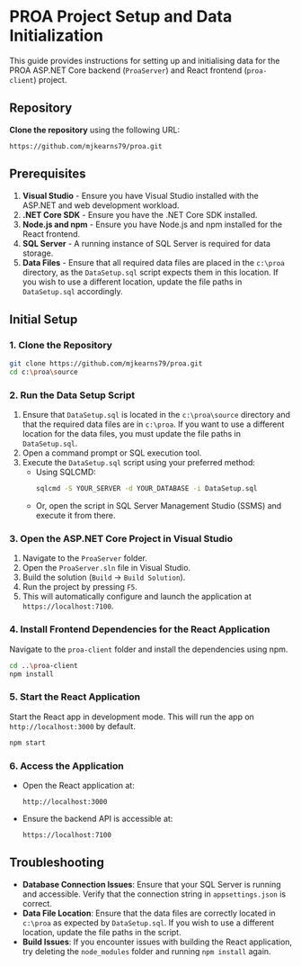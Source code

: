 # PROA Project Setup and Data Initialization

This guide provides instructions for setting up and initialising data for the PROA ASP.NET Core backend (`ProaServer`) and React frontend (`proa-client`) project.

## Repository

**Clone the repository** using the following URL:

```
https://github.com/mjkearns79/proa.git
```

## Prerequisites

1. **Visual Studio** - Ensure you have Visual Studio installed with the ASP.NET and web development workload.
2. **.NET Core SDK** - Ensure you have the .NET Core SDK installed.
3. **Node.js and npm** - Ensure you have Node.js and npm installed for the React frontend.
4. **SQL Server** - A running instance of SQL Server is required for data storage.
5. **Data Files** - Ensure that all required data files are placed in the `c:\proa` directory, as the `DataSetup.sql` script expects them in this location. If you wish to use a different location, update the file paths in `DataSetup.sql` accordingly.

## Initial Setup

### 1. Clone the Repository

```bash
git clone https://github.com/mjkearns79/proa.git
cd c:\proa\source
```

### 2. Run the Data Setup Script

1. Ensure that `DataSetup.sql` is located in the `c:\proa\source` directory and that the required data files are in `c:\proa`. If you want to use a different location for the data files, you must update the file paths in `DataSetup.sql`.
2. Open a command prompt or SQL execution tool.
3. Execute the `DataSetup.sql` script using your preferred method:
   - Using SQLCMD:
     ```bash
     sqlcmd -S YOUR_SERVER -d YOUR_DATABASE -i DataSetup.sql
     ```
   - Or, open the script in SQL Server Management Studio (SSMS) and execute it from there.

### 3. Open the ASP.NET Core Project in Visual Studio

1. Navigate to the `ProaServer` folder.
2. Open the `ProaServer.sln` file in Visual Studio.
3. Build the solution (`Build` → `Build Solution`).
4. Run the project by pressing `F5`.
5. This will automatically configure and launch the application at `https://localhost:7100`.

### 4. Install Frontend Dependencies for the React Application

Navigate to the `proa-client` folder and install the dependencies using npm.

```bash
cd ..\proa-client
npm install
```

### 5. Start the React Application

Start the React app in development mode. This will run the app on `http://localhost:3000` by default.

```bash
npm start
```

### 6. Access the Application

- Open the React application at:
  ```
  http://localhost:3000
  ```
- Ensure the backend API is accessible at:
  ```
  https://localhost:7100
  ```

## Troubleshooting

- **Database Connection Issues**: Ensure that your SQL Server is running and accessible. Verify that the connection string in `appsettings.json` is correct.
- **Data File Location**: Ensure that the data files are correctly located in `c:\proa` as expected by `DataSetup.sql`. If you wish to use a different location, update the file paths in the script.
- **Build Issues**: If you encounter issues with building the React application, try deleting the `node_modules` folder and running `npm install` again.
